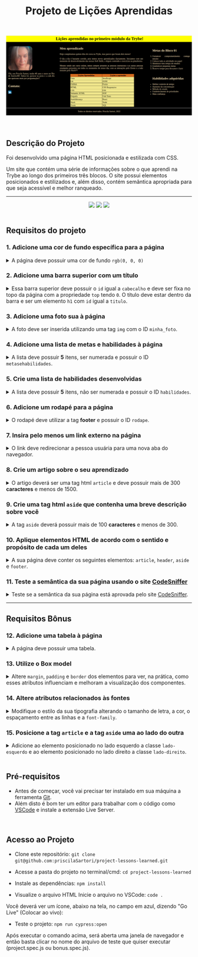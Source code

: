 <h1 align="center">Projeto de Lições Aprendidas</h1>

<br />

![descrição da imagem](https://github.com/priscilaSartori/project-lessons-learned/blob/main/project-lessons-learned.png)

<br />

## Descrição do Projeto
<p align="center">

Foi desenvolvido uma página HTML posicionada e estilizada com CSS.

Um site que contém uma série de informações sobre o que aprendi na Trybe ao longo dos primeiros três blocos. O site possui elementos posicionados e estilizados e, além disso, contém semântica apropriada para que seja acessível e melhor ranqueado.
</p>

<hr>

<div align="center">
<img src="https://img.shields.io/static/v1?label=STATUS&message=CONCLUIDO&color=GREEN&style=for-the-badge"/>
<img src="https://img.shields.io/badge/HTML-239120?style=for-the-badge&logo=html5&logoColor=white"/>
<img src="https://img.shields.io/badge/CSS-239120?&style=for-the-badge&logo=css3&logoColor=white"/>
</div>

<br />

## Requisitos do projeto

### 1. Adicione uma cor de fundo específica para a página

<details>

<summary>A página deve possuir uma cor de fundo <code>rgb(0, 0, 0)</code>
</summary><br/>

**O que será testado:**

- A página deve possuir cor de fundo: `rgb(0, 0, 0)`.

</details>

### 2. Adicione uma barra superior com um título

<details>

<summary>Essa barra superior deve possuir o <code>id</code> igual a <code>cabecalho</code> e deve ser fixa no topo da página com a propriedade <code>top</code> tendo <code>0</code>. O título deve estar dentro da barra e ser um elemento <code>h1</code> com <code>id</code> igual a <code>titulo</code>.
</summary><br/>

**Dica:** Para saber mais sobre posicionamento de elementos no CSS, consulte a documentação [aqui](https://www.w3schools.com/css/css_positioning.asp);<br/>

**O que será testado:**

- A barra deve possuir o ID `cabecalho`;
- A barra superior deve ser fixa no topo da página;
- A barra deve ter a propriedade `top` tendo o valor `0`;
- O título deve estar dentro da barra e possuir o ID `titulo`, além de ser uma tag `h1`.

</details>

### 3. Adicione uma foto sua à página

<details>

<summary>A foto deve ser inserida utilizando uma tag <code>img</code> com o ID <code>minha_foto</code>.
</summary><br/>

**O que será testado:**

- A foto deve ser uma tag `img` e possuir o ID `minha_foto`.

</details>

### 4. Adicione uma lista de metas e habilidades à página

<details>

<summary>A lista deve possuir <strong>5</strong> itens, ser numerada e possuir o ID <code>metasehabilidades</code>.
</summary><br/>

**O que será testado:**

- A lista deve ser numerada;

- A lista deve possuir o ID `metasehabilidades`;

- A lista deve possuir 5 itens.

</details>

### 5. Crie uma lista de habilidades desenvolvidas

<details>

<summary>A lista deve possuir <strong>5</strong> itens, não ser numerada e possuir o ID <code>habilidades</code>.
</summary><br/>

**O que será testado:**

- A lista não deve ser numerada;
  
- A lista deve possuir o ID `habilidades`;

- A lista deve possuir 5 itens.

</details>

### 6. Adicione um rodapé para a página

<details>

<summary>O rodapé deve utilizar a tag <strong>footer</strong> e possuir o ID <code>rodape</code>.
</summary><br/>

**O que será testado:**

- O rodapé deve possuir a tag `footer`;

- O rodapé deve possuir o ID `rodape`.

</details>

### 7. Insira pelo menos um link externo na página

<details>

<summary>O link deve redirecionar a pessoa usuária para uma nova aba do navegador.
</summary><br/>

**Dica:** Leia mais sobre redirecionamento de aba [aqui](https://www.horadecodar.com.br/2019/11/21/como-fazer-para-o-link-abrir-em-nova-aba-tag-a-do-html/)

**O que será testado:**

- O link deve ser aberto em nova aba no navegador.

</details>

### 8. Crie um artigo sobre o seu aprendizado

<details>

<summary>O artigo deverá ser uma tag html <code>article</code> e deve possuir mais de 300 <strong>caracteres</strong> e menos de 1500.
</summary><br/>

**O que será testado:**

- O artigo deve possuir a tag `article`;
- O artigo deve ter mais de 300 caracteres e menos de 1500.

</details>

### 9. Crie uma tag html `aside` que contenha uma breve descrição sobre você

<details>

<summary>A tag <code>aside</code> deverá possuir mais de 100 <strong>caracteres</strong> e menos de 300.
</summary><br/>

Lembre-se que tudo dentro da tag `aside` será contabilizado como caractere.

**O que será testado:**

- A tag `aside` deve ser utilizada;
- A sua descrição deve ter mais que 100 caracteres e menos que 300.


</details>

### 10. Aplique elementos HTML de acordo com o sentido e propósito de cada um deles

<details>

<summary>A sua página deve conter os seguintes elementos: <code>article</code>, <code>header</code>, <code>aside</code> e <code>footer</code>.
</summary><br/>

**O que será testado:**

- A página deve possuir um elemento `article`;
- A página deve possuir um elemento `header`;
- A página deve possuir um elemento `aside`;
- A página deve possuir um elemento `footer`.

</details>

### 11. Teste a semântica da sua página usando o site [CodeSniffer](https://squizlabs.github.io/HTML_CodeSniffer/)

<details>

<summary>Teste se a semântica da sua página está aprovada pelo site <a href="https://squizlabs.github.io/HTML_CodeSniffer/">CodeSniffer</a>.
</summary><br/>

**O que será testado:**

- A sua página deve passar com `0 errors` na verificação de semântica do site [CodeSniffer](https://squizlabs.github.io/HTML_CodeSniffer/).

</details>

---
 
## Requisitos Bônus

### 12. Adicione uma tabela à página

<details>

<summary>A página deve possuir uma tabela.
</summary><br/>

**Dica:** Você pode ler mais sobre tabelas no CSS [aqui](https://www.w3schools.com/html/html_tables.asp).

**O que será testado:**

- A página deve possuir um elemento `<table>`.

</details>

### 13. Utilize o Box model

<details>

<summary>Altere <code>margin</code>, <code>padding</code> e <code>border</code> dos elementos para ver, na prática, como esses atributos influenciam e melhoram a visualização dos componentes.
</summary><br/>

**O que será testado:**

- Algum elemento deve ter o atributo `margin` modificado;
- Algum elemento deve ter o atributo `padding` modificado;
- Algum elemento deve ter o atributo `border` modificado.

</details>

### 14. Altere atributos relacionados às fontes

<details>

<summary>Modifique o estilo da sua tipografia alterando o tamanho de letra, a cor, o espaçamento entre as linhas e a <code>font-family</code>.
</summary><br/>

**O que será testado:**

- O estilo da tipografia deve ter o tamanho da letra alterado;
- O estilo da tipografia deve ter a cor da letra alterada;
- O estilo da tipografia deve ter o espaçamento entre as linhas alterado;
- O estilo da tipografia deve ter o atributo `font-family`.

</details>

### 15. Posicione a tag `article` e a tag `aside` uma ao lado do outra

<details>

<summary>Adicione ao elemento posicionado no lado esquerdo a classe <code>lado-esquerdo</code> e ao elemento posicionado no lado direito a classe <code>lado-direito</code>.
</summary><br/>

**O que será testado:**

- O elemento posicionado à esquerda deve utilizar a classe `lado-esquerdo`;
- O elemento posicionado à direita deve utilizar a classe `lado-direito`;
- Os elementos com as classes `lado-direito` e `lado-esquerdo` estão posicionados corretamente.

</details>

<br />

## Pré-requisitos

- Antes de começar, você vai precisar ter instalado em sua máquina a ferramenta [Git](https://git-scm.com).
- Além disto é bom ter um editor para trabalhar com o código como [VSCode](https://code.visualstudio.com/) e instale a extensão Live Server.

<br />

## Acesso ao Projeto

- Clone este repositório: `git clone git@github.com:priscilaSartori/project-lessons-learned.git`

- Acesse a pasta do projeto no terminal/cmd: `cd project-lessons-learned`

- Instale as dependências: `npm install`

- Visualize o arquivo HTML
Inicie o arquivo no VSCode: `code .`

Você deverá ver um ícone, abaixo na tela, no campo em azul, dizendo "Go Live" (Colocar ao vivo):

- Teste o projeto: `npm run cypress:open`

Após executar o comando acima, será aberta uma janela de navegador e então basta clicar no nome do arquivo de teste que quiser executar (project.spec.js ou bonus.spec.js).

